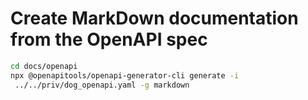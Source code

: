 # Create MarkDown documentation from the OpenAPI spec

```bash
cd docs/openapi
npx @openapitools/openapi-generator-cli generate -i
 ../../priv/dog_openapi.yaml -g markdown
 ```
